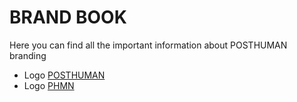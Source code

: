 # BRAND BOOK

Here you can find all the important information about POSTHUMAN branding

- Logo [POSTHUMAN](https://github.com/Validator-POSTHUMAN/brand-book/blob/main/POSTHUMAN_logo_1024.png)
- Logo [PHMN](https://github.com/Validator-POSTHUMAN/brand-book/blob/main/PHMN_1024.png)

